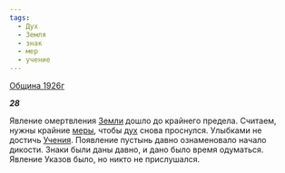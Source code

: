 ```yaml
---
tags:
  - Дух
  - Земля
  - знак
  - мер
  - учение
---
```

[Община 1926г](https://127.0.0.1:4002/agni/1926)

___28___

Явление омертвления [Земли](../../../tags/#Земля) дошло до крайнего предела. Считаем, нужны крайние [меры](../../../tags/#мер), чтобы [дух](../../../tags/#Дух) снова проснулся. Улыбками не достичь [Учения](../../../tags/#учение). Появление пустынь давно ознаменовало начало дикости. Знаки были даны давно, и дано было время одуматься. Явление Указов было, но никто не прислушался.   


